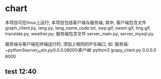 # chart
本项目可在linux上运行; 本项目包括客户端与服务端;
其中, 客户端包含文件graph_client.py, lang.py, lang_name_code.txt, swp.gif, swsm.gif, ting.gif, translate.py, weather.py;
服务端包含文件 server_main.py, server_mysql.py.

服务端与客户端在终端运行时, 须加上相同的IP与端口, 如:
服务端: ~$python3 server_main.py 0.0.0.0 8000
客户端: ~$python3 grapy_client.py 0.0.0.0 8000

## test 12:40
